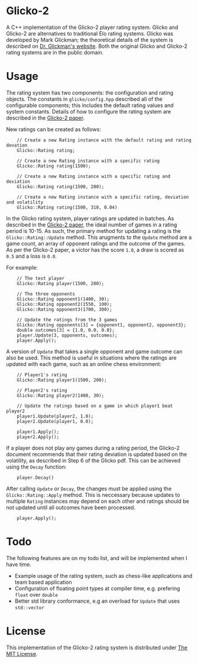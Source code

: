 # Glicko-2
A C++ implementation of the Glicko-2 player rating system. Glicko and Glicko-2 are alternatives to traditional Elo rating systems. Glicko was developed by Mark Glickman; the theoretical details of the system is described on [Dr. Glickman's website](http://www.glicko.net/glicko.html). Both the original Glicko and Glicko-2 rating systems are in the public domain.

# Usage
The rating system has two components: the configuration and rating objects. The constants in `glicko/config.hpp` described all of the configurable components; this includes the default rating values and system constants. Details of how to configure the rating system are described in the [Glicko-2 paper](http://www.glicko.net/glicko/glicko2.pdf).

New ratings can be created as follows:

```
    // Create a new Rating instance with the default rating and rating devation
    Glicko::Rating rating;

    // Create a new Rating instance with a specific rating
    Glicko::Rating rating(1500);

    // Create a new Rating instance with a specific rating and deviation
    Glicko::Rating rating(1500, 200);

    // Create a new Rating instance with a specific rating, deviation and volatility
    Glicko::Rating rating(1500, 310, 0.04)
```

In the Glicko rating system, player ratings are updated in batches. As described in the [Glicko-2 paper](http://www.glicko.net/glicko/glicko2.pdf), the ideal number of games in a rating period is 10-15. As such, the primary method for updating a rating is the `Glicko::Rating::Update` method. This arugments to the `Update` method are a game count, an array of opponent ratings and the outcome of the games. As per the Glicko-2 paper, a victor has the score `1.0`, a draw is scored as `0.5` and a loss is `0.0`.

For example:

```
    // The test player
    Glicko::Rating player(1500, 200);

    // The three opponents
    Glicko::Rating opponent1(1400, 30);
    Glicko::Rating opponent2(1550, 100);
    Glicko::Rating opponent3(1700, 300);

    // Update the ratings from the 3 games
    Glicko::Rating opponents[3] = {opponent1, opponent2, opponent3};
    double outcomes[3] = {1.0, 0.0, 0.0};
    player.Update(3, opponents, outcomes);
    player.Apply();
```

A version of `Update` that takes a single opponent and game outcome can also be used. This method is useful in situations where the ratings are updated with each game, such as an online chess environment:

```
    // Player1's rating
    Glicko::Rating player1(1500, 200);

    // Player2's rating
    Glicko::Rating player2(1400, 30);

    // Update the ratings based on a game in which player1 beat player2
    player1.Update(player2, 1.0);
    player2.Update(player1, 0.0);

    player1.Apply();
    player2.Apply();
```

If a player does not play any games during a rating period, the Glicko-2 document recommends that their rating deviation is updated based on the volatility, as described in Step 6 of the Glicko pdf. This can be achieved using the `Decay` function:

```
    player.Decay()
```

After calling `Update` or `Decay`, the changes must be applied using the `Glicko::Rating::Apply` method. This is neccessary because updates to multiple `Rating` instances may depend on each other and ratings should be not updated until all outcomes have been processed.

```
    player.Apply();
```

# Todo
The following features are on my todo list, and will be implemented when I have time.
* Example usage of the rating system, such as chess-like applications and team based application
* Configuration of floating point types at compiler time, e.g. prefering `float` over `double`
* Better std library conformance, e.g an overload for `Update` that uses `std::vector`

# License
This implementation of the Glicko-2 rating system is distributed under [The MIT License](https://opensource.org/licenses/MIT).
